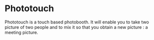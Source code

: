 # Phototouch
Phototouch is a touch based photobooth. It will enable you to take two picture of two people and to mix it so that you obtain a new picture : a meeting picture.

